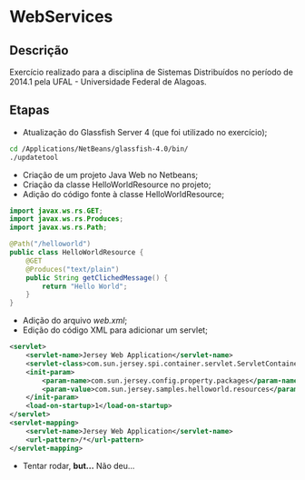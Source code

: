 WebServices
==

Descrição
--
Exercício realizado para a disciplina de Sistemas Distribuídos no período de 2014.1 pela UFAL - Universidade Federal de Alagoas.

Etapas
--
  - Atualização do Glassfish Server 4 (que foi utilizado no exercício);
```sh
cd /Applications/NetBeans/glassfish-4.0/bin/
./updatetool
```
  - Criação de um projeto Java Web no Netbeans;
  - Criação da classe HelloWorldResource no projeto;
  - Adição do código fonte à classe HelloWorldResource;
```java
import javax.ws.rs.GET;
import javax.ws.rs.Produces;
import javax.ws.rs.Path;

@Path("/helloworld")
public class HelloWorldResource {
    @GET
    @Produces("text/plain")
    public String getClichedMessage() {
        return "Hello World";
    }
}
```
  - Adição do arquivo *web.xml*;
  - Edição do código XML para adicionar um servlet;
```xml
<servlet>
    <servlet-name>Jersey Web Application</servlet-name>
    <servlet-class>com.sun.jersey.spi.container.servlet.ServletContainer</servlet-class>
    <init-param>
        <param-name>com.sun.jersey.config.property.packages</param-name>
        <param-value>com.sun.jersey.samples.helloworld.resources</param-value>
    </init-param>
    <load-on-startup>1</load-on-startup>
</servlet>
<servlet-mapping>
    <servlet-name>Jersey Web Application</servlet-name>
    <url-pattern>/*</url-pattern>
</servlet-mapping>
```
  - Tentar rodar, **but...** Não deu...

